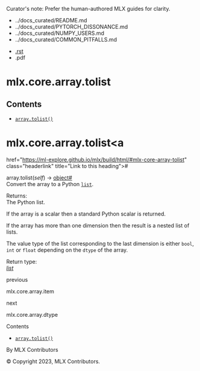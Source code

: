 Curator's note: Prefer the human-authored MLX guides for clarity.
- ../docs_curated/README.md
- ../docs_curated/PYTORCH_DISSONANCE.md
- ../docs_curated/NUMPY_USERS.md
- ../docs_curated/COMMON_PITFALLS.md


<div id="main-content" class="bd-main" role="main">

<div class="sbt-scroll-pixel-helper">

</div>

<div class="bd-content">

<div class="bd-article-container">

<div class="bd-header-article d-print-none">

<div class="header-article-items header-article__inner">

<div class="header-article-items__start">

<div class="header-article-item">

<span class="fa-solid fa-bars"></span>

</div>

</div>

<div class="header-article-items__end">

<div class="header-article-item">

<div class="article-header-buttons">

<a href="https://github.com/ml-explore/mlx"
class="btn btn-sm btn-source-repository-button"
data-bs-placement="bottom" data-bs-toggle="tooltip" target="_blank"
title="Source repository"><span class="btn__icon-container"> <em></em>
</span></a>

<div class="dropdown dropdown-download-buttons">

- <a
  href="https://ml-explore.github.io/mlx/build/html/_sources/python/_autosummary/mlx.core.array.tolist.rst"
  class="btn btn-sm btn-download-source-button dropdown-item"
  data-bs-placement="left" data-bs-toggle="tooltip" target="_blank"
  title="Download source file"><span class="btn__icon-container">
  <em></em> </span> <span class="btn__text-container">.rst</span></a>
- <span class="btn__icon-container"> </span>
  <span class="btn__text-container">.pdf</span>

</div>

<span class="btn__icon-container"> </span>

<span class="fa-solid fa-list"></span>

</div>

</div>

</div>

</div>

</div>

<div id="jb-print-docs-body" class="onlyprint">

# mlx.core.array.tolist

<div id="print-main-content">

<div id="jb-print-toc">

<div>

## Contents

</div>

- <a
  href="https://ml-explore.github.io/mlx/build/html/#mlx.core.array.tolist"
  class="reference internal nav-link"><span class="pre"><code
  class="docutils literal notranslate">array.tolist()</code></span></a>

</div>

</div>

</div>

<div id="searchbox">

</div>

<div id="mlx-core-array-tolist" class="section">

# mlx.core.array.tolist<a
href="https://ml-explore.github.io/mlx/build/html/#mlx-core-array-tolist"
class="headerlink" title="Link to this heading">#</a>

<span class="sig-prename descclassname"><span class="pre">array.</span></span><span class="sig-name descname"><span class="pre">tolist</span></span><span class="sig-paren">(</span>*<span class="n"><span class="pre">self</span></span>*<span class="sig-paren">)</span> <span class="sig-return"><span class="sig-return-icon">→</span> <span class="sig-return-typehint"><a href="https://docs.python.org/3/library/functions.html#object"
class="reference external" title="(in Python v3.13)"><span
class="pre">object</span></a></span></span><a
href="https://ml-explore.github.io/mlx/build/html/#mlx.core.array.tolist"
class="headerlink" title="Link to this definition">#</a>  
Convert the array to a Python
<a href="https://docs.python.org/3/library/stdtypes.html#list"
class="reference external" title="(in Python v3.13)"><span
class="pre"><code
class="sourceCode python"><span class="bu">list</span></code></span></a>.

Returns<span class="colon">:</span>  
The Python list.

If the array is a scalar then a standard Python scalar is returned.

If the array has more than one dimension then the result is a nested
list of lists.

The value type of the list corresponding to the last dimension is either
<span class="pre">`bool`</span>, <span class="pre">`int`</span> or
<span class="pre">`float`</span> depending on the
<span class="pre">`dtype`</span> of the array.

Return type<span class="colon">:</span>  
<a href="https://docs.python.org/3/library/stdtypes.html#list"
class="reference external" title="(in Python v3.13)"><em>list</em></a>

</div>

<div class="prev-next-area">

<a
href="https://ml-explore.github.io/mlx/build/html/python/_autosummary/mlx.core.array.item.html"
class="left-prev" title="previous page"><em></em></a>

<div class="prev-next-info">

previous

mlx.core.array.item

</div>

<a
href="https://ml-explore.github.io/mlx/build/html/python/_autosummary/mlx.core.array.dtype.html"
class="right-next" title="next page"></a>

<div class="prev-next-info">

next

mlx.core.array.dtype

</div>

</div>

</div>

<div class="bd-sidebar-secondary bd-toc">

<div class="sidebar-secondary-items sidebar-secondary__inner">

<div class="sidebar-secondary-item">

<div class="page-toc tocsection onthispage">

Contents

</div>

- <a
  href="https://ml-explore.github.io/mlx/build/html/#mlx.core.array.tolist"
  class="reference internal nav-link"><span class="pre"><code
  class="docutils literal notranslate">array.tolist()</code></span></a>

</div>

</div>

</div>

</div>

<div class="bd-footer-content__inner container">

<div class="footer-item">

By MLX Contributors

</div>

<div class="footer-item">

© Copyright 2023, MLX Contributors.  

</div>

<div class="footer-item">

</div>

<div class="footer-item">

</div>

</div>

</div>

